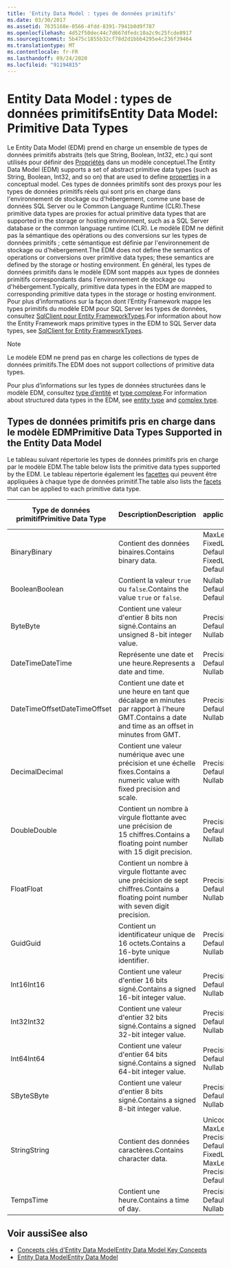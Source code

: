 ```yaml
---
title: 'Entity Data Model : types de données primitifs'
ms.date: 03/30/2017
ms.assetid: 7635168e-0566-4fdd-8391-7941b0d9f787
ms.openlocfilehash: 4d52f50dec44c7d667dfedc10a2c9c25fcde8917
ms.sourcegitcommit: 5b475c1855b32cf78d2d1bbb4295e4c236f39464
ms.translationtype: MT
ms.contentlocale: fr-FR
ms.lasthandoff: 09/24/2020
ms.locfileid: "91194815"
---
```

# <a name="entity-data-model-primitive-data-types"></a><span data-ttu-id="98314-102">Entity Data Model : types de données primitifs</span><span class="sxs-lookup"><span data-stu-id="98314-102">Entity Data Model: Primitive Data Types</span></span>

<span data-ttu-id="98314-103">Le Entity Data Model (EDM) prend en charge un ensemble de types de données primitifs abstraits (tels que String, Boolean, Int32, etc.) qui sont utilisés pour définir des [Propriétés](property.md) dans un modèle conceptuel.</span><span class="sxs-lookup"><span data-stu-id="98314-103">The Entity Data Model (EDM) supports a set of abstract primitive data types (such as String, Boolean, Int32, and so on) that are used to define [properties](property.md) in a conceptual model.</span></span> <span data-ttu-id="98314-104">Ces types de données primitifs sont des proxys pour les types de données primitifs réels qui sont pris en charge dans l'environnement de stockage ou d'hébergement, comme une base de données SQL Server ou le Common Language Runtime (CLR).</span><span class="sxs-lookup"><span data-stu-id="98314-104">These primitive data types are proxies for actual primitive data types that are supported in the storage or hosting environment, such as a SQL Server database or the common language runtime (CLR).</span></span> <span data-ttu-id="98314-105">Le modèle EDM ne définit pas la sémantique des opérations ou des conversions sur les types de données primitifs ; cette sémantique est définie par l'environnement de stockage ou d'hébergement.</span><span class="sxs-lookup"><span data-stu-id="98314-105">The EDM does not define the semantics of operations or conversions over primitive data types; these semantics are defined by the storage or hosting environment.</span></span> <span data-ttu-id="98314-106">En général, les types de données primitifs dans le modèle EDM sont mappés aux types de données primitifs correspondants dans l'environnement de stockage ou d'hébergement.</span><span class="sxs-lookup"><span data-stu-id="98314-106">Typically, primitive data types in the EDM are mapped to corresponding primitive data types in the storage or hosting environment.</span></span> <span data-ttu-id="98314-107">Pour plus d’informations sur la façon dont l’Entity Framework mappe les types primitifs du modèle EDM pour SQL Server les types de données, consultez [SqlClient pour Entity FrameworkTypes](./ef/sqlclient-for-ef-types.md).</span><span class="sxs-lookup"><span data-stu-id="98314-107">For information about how the Entity Framework maps primitive types in the EDM to SQL Server data types, see [SqlClient for Entity FrameworkTypes](./ef/sqlclient-for-ef-types.md).</span></span>  
  
> [!NOTE]
> <span data-ttu-id="98314-108">Le modèle EDM ne prend pas en charge les collections de types de données primitifs.</span><span class="sxs-lookup"><span data-stu-id="98314-108">The EDM does not support collections of primitive data types.</span></span>  
  
 <span data-ttu-id="98314-109">Pour plus d’informations sur les types de données structurées dans le modèle EDM, consultez [type d’entité](entity-type.md) et [type complexe](complex-type.md).</span><span class="sxs-lookup"><span data-stu-id="98314-109">For information about structured data types in the EDM, see [entity type](entity-type.md) and [complex type](complex-type.md).</span></span>  
  
## <a name="primitive-data-types-supported-in-the-entity-data-model"></a><span data-ttu-id="98314-110">Types de données primitifs pris en charge dans le modèle EDM</span><span class="sxs-lookup"><span data-stu-id="98314-110">Primitive Data Types Supported in the Entity Data Model</span></span>  

 <span data-ttu-id="98314-111">Le tableau suivant répertorie les types de données primitifs pris en charge par le modèle EDM.</span><span class="sxs-lookup"><span data-stu-id="98314-111">The table below lists the primitive data types supported by the EDM.</span></span> <span data-ttu-id="98314-112">Le tableau répertorie également les [facettes](facet.md) qui peuvent être appliquées à chaque type de données primitif.</span><span class="sxs-lookup"><span data-stu-id="98314-112">The table also lists the [facets](facet.md) that can be applied to each primitive data type.</span></span>  
  
|<span data-ttu-id="98314-113">Type de données primitif</span><span class="sxs-lookup"><span data-stu-id="98314-113">Primitive Data Type</span></span>|<span data-ttu-id="98314-114">Description</span><span class="sxs-lookup"><span data-stu-id="98314-114">Description</span></span>|<span data-ttu-id="98314-115">Facettes applicables</span><span class="sxs-lookup"><span data-stu-id="98314-115">Applicable Facets</span></span>|  
|-------------------------|-----------------|-----------------------|  
|<span data-ttu-id="98314-116">Binary</span><span class="sxs-lookup"><span data-stu-id="98314-116">Binary</span></span>|<span data-ttu-id="98314-117">Contient des données binaires.</span><span class="sxs-lookup"><span data-stu-id="98314-117">Contains binary data.</span></span>|<span data-ttu-id="98314-118">MaxLength, FixedLength, Nullable, Default</span><span class="sxs-lookup"><span data-stu-id="98314-118">MaxLength, FixedLength, Nullable, Default</span></span>|  
|<span data-ttu-id="98314-119">Boolean</span><span class="sxs-lookup"><span data-stu-id="98314-119">Boolean</span></span>|<span data-ttu-id="98314-120">Contient la valeur `true` ou `false`.</span><span class="sxs-lookup"><span data-stu-id="98314-120">Contains the value `true` or `false`.</span></span>|<span data-ttu-id="98314-121">Nullable, Default</span><span class="sxs-lookup"><span data-stu-id="98314-121">Nullable, Default</span></span>|  
|<span data-ttu-id="98314-122">Byte</span><span class="sxs-lookup"><span data-stu-id="98314-122">Byte</span></span>|<span data-ttu-id="98314-123">Contient une valeur d'entier 8 bits non signé.</span><span class="sxs-lookup"><span data-stu-id="98314-123">Contains an unsigned 8-bit integer value.</span></span>|<span data-ttu-id="98314-124">Precision, Nullable, Default</span><span class="sxs-lookup"><span data-stu-id="98314-124">Precision, Nullable, Default</span></span>|  
|<span data-ttu-id="98314-125">DateTime</span><span class="sxs-lookup"><span data-stu-id="98314-125">DateTime</span></span>|<span data-ttu-id="98314-126">Représente une date et une heure.</span><span class="sxs-lookup"><span data-stu-id="98314-126">Represents a date and time.</span></span>|<span data-ttu-id="98314-127">Precision, Nullable, Default</span><span class="sxs-lookup"><span data-stu-id="98314-127">Precision, Nullable, Default</span></span>|  
|<span data-ttu-id="98314-128">DateTimeOffset</span><span class="sxs-lookup"><span data-stu-id="98314-128">DateTimeOffset</span></span>|<span data-ttu-id="98314-129">Contient une date et une heure en tant que décalage en minutes par rapport à l'heure GMT.</span><span class="sxs-lookup"><span data-stu-id="98314-129">Contains a date and time as an offset in minutes from GMT.</span></span>|<span data-ttu-id="98314-130">Precision, Nullable, Default</span><span class="sxs-lookup"><span data-stu-id="98314-130">Precision, Nullable, Default</span></span>|  
|<span data-ttu-id="98314-131">Decimal</span><span class="sxs-lookup"><span data-stu-id="98314-131">Decimal</span></span>|<span data-ttu-id="98314-132">Contient une valeur numérique avec une précision et une échelle fixes.</span><span class="sxs-lookup"><span data-stu-id="98314-132">Contains a numeric value with fixed precision and scale.</span></span>|<span data-ttu-id="98314-133">Precision, Nullable, Default</span><span class="sxs-lookup"><span data-stu-id="98314-133">Precision, Nullable, Default</span></span>|  
|<span data-ttu-id="98314-134">Double</span><span class="sxs-lookup"><span data-stu-id="98314-134">Double</span></span>|<span data-ttu-id="98314-135">Contient un nombre à virgule flottante avec une précision de 15 chiffres.</span><span class="sxs-lookup"><span data-stu-id="98314-135">Contains a floating point number with 15 digit precision.</span></span>|<span data-ttu-id="98314-136">Precision, Nullable, Default</span><span class="sxs-lookup"><span data-stu-id="98314-136">Precision, Nullable, Default</span></span>|  
|<span data-ttu-id="98314-137">Float</span><span class="sxs-lookup"><span data-stu-id="98314-137">Float</span></span>|<span data-ttu-id="98314-138">Contient un nombre à virgule flottante avec une précision de sept chiffres.</span><span class="sxs-lookup"><span data-stu-id="98314-138">Contains a floating point number with seven digit precision.</span></span>|<span data-ttu-id="98314-139">Precision, Nullable, Default</span><span class="sxs-lookup"><span data-stu-id="98314-139">Precision, Nullable, Default</span></span>|  
|<span data-ttu-id="98314-140">Guid</span><span class="sxs-lookup"><span data-stu-id="98314-140">Guid</span></span>|<span data-ttu-id="98314-141">Contient un identificateur unique de 16 octets.</span><span class="sxs-lookup"><span data-stu-id="98314-141">Contains a 16-byte unique identifier.</span></span>|<span data-ttu-id="98314-142">Precision, Nullable, Default</span><span class="sxs-lookup"><span data-stu-id="98314-142">Precision, Nullable, Default</span></span>|  
|<span data-ttu-id="98314-143">Int16</span><span class="sxs-lookup"><span data-stu-id="98314-143">Int16</span></span>|<span data-ttu-id="98314-144">Contient une valeur d'entier 16 bits signé.</span><span class="sxs-lookup"><span data-stu-id="98314-144">Contains a signed 16-bit integer value.</span></span>|<span data-ttu-id="98314-145">Precision, Nullable, Default</span><span class="sxs-lookup"><span data-stu-id="98314-145">Precision, Nullable, Default</span></span>|  
|<span data-ttu-id="98314-146">Int32</span><span class="sxs-lookup"><span data-stu-id="98314-146">Int32</span></span>|<span data-ttu-id="98314-147">Contient une valeur d'entier 32 bits signé.</span><span class="sxs-lookup"><span data-stu-id="98314-147">Contains a signed 32-bit integer value.</span></span>|<span data-ttu-id="98314-148">Precision, Nullable, Default</span><span class="sxs-lookup"><span data-stu-id="98314-148">Precision, Nullable, Default</span></span>|  
|<span data-ttu-id="98314-149">Int64</span><span class="sxs-lookup"><span data-stu-id="98314-149">Int64</span></span>|<span data-ttu-id="98314-150">Contient une valeur d'entier 64 bits signé.</span><span class="sxs-lookup"><span data-stu-id="98314-150">Contains a signed 64-bit integer value.</span></span>|<span data-ttu-id="98314-151">Precision, Nullable, Default</span><span class="sxs-lookup"><span data-stu-id="98314-151">Precision, Nullable, Default</span></span>|  
|<span data-ttu-id="98314-152">SByte</span><span class="sxs-lookup"><span data-stu-id="98314-152">SByte</span></span>|<span data-ttu-id="98314-153">Contient une valeur d'entier 8 bits signé.</span><span class="sxs-lookup"><span data-stu-id="98314-153">Contains a signed 8-bit integer value.</span></span>|<span data-ttu-id="98314-154">Precision, Nullable, Default</span><span class="sxs-lookup"><span data-stu-id="98314-154">Precision, Nullable, Default</span></span>|  
|<span data-ttu-id="98314-155">String</span><span class="sxs-lookup"><span data-stu-id="98314-155">String</span></span>|<span data-ttu-id="98314-156">Contient des données caractères.</span><span class="sxs-lookup"><span data-stu-id="98314-156">Contains character data.</span></span>|<span data-ttu-id="98314-157">Unicode, FixedLength, MaxLength, Collation, Precision, Nullable, Default</span><span class="sxs-lookup"><span data-stu-id="98314-157">Unicode, FixedLength, MaxLength, Collation, Precision, Nullable, Default</span></span>|  
|<span data-ttu-id="98314-158">Temps</span><span class="sxs-lookup"><span data-stu-id="98314-158">Time</span></span>|<span data-ttu-id="98314-159">Contient une heure.</span><span class="sxs-lookup"><span data-stu-id="98314-159">Contains a time of day.</span></span>|<span data-ttu-id="98314-160">Precision, Nullable, Default</span><span class="sxs-lookup"><span data-stu-id="98314-160">Precision, Nullable, Default</span></span>|  
  
## <a name="see-also"></a><span data-ttu-id="98314-161">Voir aussi</span><span class="sxs-lookup"><span data-stu-id="98314-161">See also</span></span>

- [<span data-ttu-id="98314-162">Concepts clés d'Entity Data Model</span><span class="sxs-lookup"><span data-stu-id="98314-162">Entity Data Model Key Concepts</span></span>](entity-data-model-key-concepts.md)
- [<span data-ttu-id="98314-163">Entity Data Model</span><span class="sxs-lookup"><span data-stu-id="98314-163">Entity Data Model</span></span>](entity-data-model.md)
